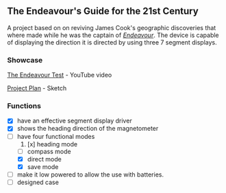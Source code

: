 ## The Endeavour's Guide for the 21st Century
A project based on on reviving James Cook's geographic discoveries that where made while he was the captain of *[Endeavour](https://en.wikipedia.org/wiki/HMS_Endeavour)*. The device is capable of displaying the direction it is directed by using three 7 segment displays.

### Showcase
[The Endeavour Test](https://youtu.be/tzNWS7Lbi3c) - YouTube video

[Project Plan](https://i.imgur.com/okikHWv.jpg) - Sketch

### Functions
- [x] have an effective segment display driver
- [x] shows the heading direction of the magnetometer
- [ ] have four functional modes
  1. [x] heading mode
  - [ ] compass mode
  - [x] direct mode  
  - [x] save mode  
- [ ] make it low powered to allow the use with batteries.
- [ ] designed case
